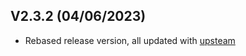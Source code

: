 ## V2.3.2 (04/06/2023)
- Rebased release version, all updated with [upsteam](https://github.com/Fivefold/linkding-injector/blob/v1.3.2/CHANGELOG.md)
